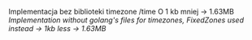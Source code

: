 Implementacja bez biblioteki timezone /time
O 1 kb mniej -> 1.63MB
*Implementation without golang's files for timezones, FixedZones used instead -> 1kb less -> 1.63MB*
